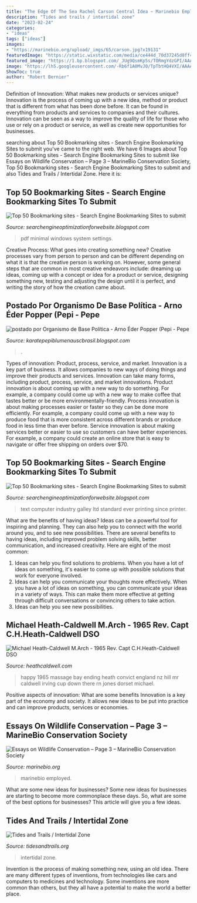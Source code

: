 ```yaml
---
title: "The Edge Of The Sea Rachel Carson Central Idea ~ Marinebio Employed"
description: "Tides and trails / intertidal zone"
date: "2023-02-24"
categories:
- "ideas"
tags: ["ideas"]
images:
- "https://marinebio.org/upload/_imgs/65/carson.jpg?x19131"
featuredImage: "https://static.wixstatic.com/media/ce444d_70d37245d8ff468f955ca0e988fcbd17~mv2_d_3275_2713_s_4_2.jpg/v1/fill/w_534,h_442,al_c,q_80,usm_0.66_1.00_0.01/ce444d_70d37245d8ff468f955ca0e988fcbd17~mv2_d_3275_2713_s_4_2.jpg"
featured_image: "https://1.bp.blogspot.com/_JUg9QsmKp5s/TORmgYdzGPI/AAAAAAAACCY/NB6IQJeeRHY/s000/feat1.jpg"
image: "https://lh5.googleusercontent.com/-Rb6f1A0MvJ0/TpTbtHQ4VXI/AAAAAAAADB8/P9raN6S8QVY/s512/karate%252520%252528134%252529.jpg"
ShowToc: true
author: "Robert Bernier"
---
```



Definition of Innovation: What makes new products or services unique?
Innovation is the process of coming up with a new idea, method or product that is different from what has been done before. It can be found in everything from products and services to companies and their cultures. Innovation can be seen as a way to improve the quality of life for those who use or rely on a product or service, as well as create new opportunities for businesses.

	

		
searching about Top 50 Bookmarking sites - Search Engine Bookmarking Sites to submit you've came to the right web. We have 6 Images about Top 50 Bookmarking sites - Search Engine Bookmarking Sites to submit like Essays on Wildlife Conservation – Page 3 – MarineBio Conservation Society, Top 50 Bookmarking sites - Search Engine Bookmarking Sites to submit and also Tides and Trails / Intertidal Zone. Here it is:
		
    
## Top 50 Bookmarking Sites - Search Engine Bookmarking Sites To Submit

<img loading=lazy src="https://1.bp.blogspot.com/_JUg9QsmKp5s/TORmgYdzGPI/AAAAAAAACCY/NB6IQJeeRHY/s000/feat1.jpg" onerror="this.onerror=null;this.src='https://tse1.mm.bing.net/th?id=OIP.DIxT8jUes5A-AkCGRcRIsAHaB0&amp;pid=15.1';" alt="Top 50 Bookmarking sites - Search Engine Bookmarking Sites to submit">

_Source: searchengineoptimizationforwebsite.blogspot.com_

>pdf minimal windows system settings. 

	

Creative Process: What goes into creating something new?
Creative processes vary from person to person and can be different depending on what it is that the creative person is working on. However, some general steps that are common in most creative endeavors include: dreaming up ideas, coming up with a concept or idea for a product or service, designing something new, testing and adjusting the design until it is perfect, and writing the story of how the creation came about.

    
## Postado Por Organismo De Base Política - Arno Éder Popper (Pepi - Pepe

<img loading=lazy src="https://lh5.googleusercontent.com/-Rb6f1A0MvJ0/TpTbtHQ4VXI/AAAAAAAADB8/P9raN6S8QVY/s512/karate%252520%252528134%252529.jpg" onerror="this.onerror=null;this.src='https://tse4.mm.bing.net/th?id=OIP.ar1mnLdvV9-wPq_7TkCphwHaFj&amp;pid=15.1';" alt="postado por Organismo de Base Política - Arno Éder Popper (Pepi - Pepe">

_Source: karatepepiblumenauscbrasil.blogspot.com_

>. 

	

Types of innovation: Product, process, service, and market.
Innovation is a key part of business. It allows companies to new ways of doing things and improve their products and services. Innovation can take many forms, including product, process, service, and market innovations. 
Product innovation is about coming up with a new way to do something. For example, a company could come up with a new way to make coffee that tastes better or be more environmentally-friendly. Process innovation is about making processes easier or faster so they can be done more efficiently. For example, a company could come up with a new way to produce food that is more consistent across different brands or produce food in less time than ever before. Service innovation is about making services better or easier to use so customers can have better experiences. For example, a company could create an online store that is easy to navigate or offer free shipping on orders over $70.

    
## Top 50 Bookmarking Sites - Search Engine Bookmarking Sites To Submit

<img loading=lazy src="https://2.bp.blogspot.com/_JUg9QsmKp5s/TORmfyoK4cI/AAAAAAAACCU/mJrudrzsUrY/s000/ico_rss.png" onerror="this.onerror=null;this.src='https://tse1.mm.bing.net/th?id=OIP.dP7Xm0sCKCC9nO1hOpAWGwAAAA&amp;pid=15.1';" alt="Top 50 Bookmarking sites - Search Engine Bookmarking Sites to submit">

_Source: searchengineoptimizationforwebsite.blogspot.com_

>text computer industry galley ltd standard ever printing since printer. 

	

What are the benefits of having ideas?
Ideas can be a powerful tool for inspiring and planning. They can also help you to connect with the world around you, and to see new possibilities. There are several benefits to having ideas, including improved problem solving skills, better communication, and increased creativity. Here are eight of the most common: 
1. Ideas can help you find solutions to problems. When you have a lot of ideas on something, it's easier to come up with possible solutions that work for everyone involved.
2. Ideas can help you communicate your thoughts more effectively. When you have a lot of ideas on something, you can communicate your ideas in a variety of ways. This can make them more effective at getting through difficult conversations or convincing others to take action. 
3. Ideas can help you see new possibilities.

    
## Michael Heath-Caldwell M.Arch - 1965 Rev. Capt C.H.Heath-Caldwell DSO

<img loading=lazy src="http://heathcaldwell.com/yahoo_site_admin/assets/images/1965_Convict_Bay_Bermuda.11622954_std.JPG" onerror="this.onerror=null;this.src='https://tse4.mm.bing.net/th?id=OIP.-HXllpJ30-Wh2gmkry3oTwHaFo&amp;pid=15.1';" alt="Michael Heath-Caldwell M.Arch - 1965 Rev. Capt C.H.Heath-Caldwell DSO">

_Source: heathcaldwell.com_

>happy 1965 massage bay ending heath convict england nz hill mr caldwell irving cup down there rn jones dorset michael. 

	

Positive aspects of innovation: What are some benefits
Innovation is a key part of the economy and society. It allows new ideas to be put into practice and can improve products, services or economies.

    
## Essays On Wildlife Conservation – Page 3 – MarineBio Conservation Society

<img loading=lazy src="https://marinebio.org/upload/_imgs/65/carson.jpg?x19131" onerror="this.onerror=null;this.src='https://tse2.mm.bing.net/th?id=OIP.__Ky6ndXEEX3RgydA7ep4wAAAA&amp;pid=15.1';" alt="Essays on Wildlife Conservation – Page 3 – MarineBio Conservation Society">

_Source: marinebio.org_

>marinebio employed. 

	

What are some new ideas for businesses?
Some new ideas for businesses are starting to become more commonplace these days.  So, what are some of the best options for businesses? This article will give you a few ideas.

    
## Tides And Trails / Intertidal Zone

<img loading=lazy src="https://static.wixstatic.com/media/ce444d_70d37245d8ff468f955ca0e988fcbd17~mv2_d_3275_2713_s_4_2.jpg/v1/fill/w_534,h_442,al_c,q_80,usm_0.66_1.00_0.01/ce444d_70d37245d8ff468f955ca0e988fcbd17~mv2_d_3275_2713_s_4_2.jpg" onerror="this.onerror=null;this.src='https://tse2.mm.bing.net/th?id=OIP.fmrYQT9v3PIn2-siOcwBsgHaGI&amp;pid=15.1';" alt="Tides and Trails / Intertidal Zone">

_Source: tidesandtrails.org_

>intertidal zone. 

	

Invention is the process of making something new, using an old idea. There are many different types of inventions, from technologies like cars and computers to medicines and technology. Some inventions are more common than others, but they all have a potential to make the world a better place.

